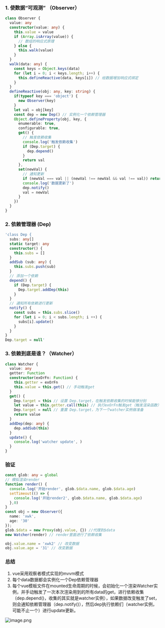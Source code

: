### 1. 使数据“可观测” （Observer）

```ts
class Observer {
  value: any
  constructor(value: any) {
    this.value = value
    if (Array.isArray(value)) {
      // 数组的响应式原理
    } else {
      this.walk(value)
    }
  }
  walk(data: any) {
    const keys = Object.keys(data)
    for (let i = 0; i < keys.length; i++) {
      this.defineReactive(data, keys[i]) // 给数据增加响应式绑定
    }
  }
  defineReactive(obj: any, key: string) {
    if(typeof key === 'object') {
      new Observer(key)
    }
    let val = obj[key]
    const dep = new Dep() // 实例化一个依赖管理器
    Object.defineProperty(obj, key, {
      enumerable: true,
      configurable: true,
      get() {
        // 触发依赖收集
        console.log('触发依赖收集')
        if (Dep.target) {
          dep.depend()
        }
        return val
      },
      set(newVal) {
        // 通知更新
        if (newVal === val || (newVal !== newVal && val !== val)) return
        console.log('数据更新了')
        dep.notify()
        val = newVal
      }
    })
  }
}
```

### 2. 依赖管理器 (Dep)

```ts
'class Dep {
  subs: any[]
  static target: any
  constructor() {
    this.subs = []
  }
  addSub (sub: any) {
    this.subs.push(sub)
  }
  // 添加一个依赖
  depend() {
    if (Dep.target) {
      Dep.target.addDep(this)
    }
  }
  // 通知所有依赖进行更新
  notify() {
    const subs = this.subs.slice()
    for (let i = 0; i < subs.length; i ++) {
      subs[i].update()
    }
  }
}
Dep.target = null'
```

### 3. 依赖到底是谁？（Watcher）
```ts
class Watcher {
  value: any
  getter: Function
  constructor(exOrFn: Function) {
    this.getter = exOrFn
    this.value = this.get() // 手动触发get
  }
  get() {
    Dep.target = this // 设置 Dep.target，在触发依赖收集的时候能够分别
    let value = this.getter.call(this) // 执行exOrFn触发get（触发渲染函数）
    Dep.target = null // 重置 Dep.target，为下一个watcher实例做准备
    return value
  }
  addDep(dep: any) {
    dep.addSub(this)
  }
  update() {
    console.log('watcher update', )
  }
}
```


### 验证
```ts
const glob: any = global
// 模拟渲染render
function render() {
  console.log('开始render', glob.$data.name, glob.$data.age)
  setTimeout(() => {
    console.log('开始render2', glob.$data.name, glob.$data.age)
  },0)
}
const obj = new Observer({
  name: 'xwk',
  age: '30'
});
glob.$data = new Proxy(obj.value, {}) //代理到$data
new Watcher(render) // render里面进行了依赖收集

obj.value.name = 'xwk2' // 改变数据
obj.value.age = '31' // 改变数据
```
### 总结

1.  vue采用观察者模式实现的mvvm模式
2.  每个data数据都会实例化一个Dep依赖管理器
3.  每个vue模板文件在mounted生命周期的时候，会初始化一个渲染Watcher实例，并手动触发了一次本次渲染用到的所有data的get，进行依赖收集（dep.depend()，收集的其实就是watcher实例），如果数据改变触发了set，则会通知依赖管理器（dep.notify()），然后dep执行依赖们（watcher实例，可能不止一个）进行update更新。

![image.png](https://note.youdao.com/yws/res/1070/WEBRESOURCE0c758d28350735e9e6b11ccdea18be90)
